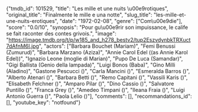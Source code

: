 {"tmdb_id": 101529, "title": "Les mille et une nuits \u00e9rotiques", "original_title": "Finalmente le mille e una notte", "slug_title": "les-mille-et-une-nuits-erotiques", "date": "1972-02-08", "genre": ["Com\u00e9die"], "score": "0.0/10", "synopsis": "Pour gu\u00e9rir son impuissance, le calife se fait raconter des contes grivois.", "image": "https://image.tmdb.org/t/p/w185_and_h278_bestv2/tup2EszvdynbkTRXuct7dAfnM6I.jpg", "actors": ["Barbara Bouchet (Mariam)", "Femi Benussi (Zumurud)", "Barbara Marzano (Aziza)", "Annie Carol Edel ((as Annie Karol Edel))", "Ignazio Leone (moglie di Marian)", "Pupo De Luca (Samandar)", "Gigi Ballista (Genio della lampada)", "Luigi Bonos (Baba)", "Gino Milli (Aladino)", "Gastone Pescucci ()", "Carla Mancini ()", "Esmeralda Barros ()", "Alberto Atenari ()", "Barbara Betti ()", "Remo Capitani ()", "Vassili Karis ()", "Elisabeth Felchner ()", "Amparo Pilar ()", "Dino Cassio ()", "Salvatore Puntillo ()", "Franca Grey ()", "Amedeo Timpani ()", "Ileana Fraia ()", "Luigi Antonio Guerra ()", "Paola Lelio ()"], "comments": [], "recommandations_id": [], "youtube_key": "notfound"}